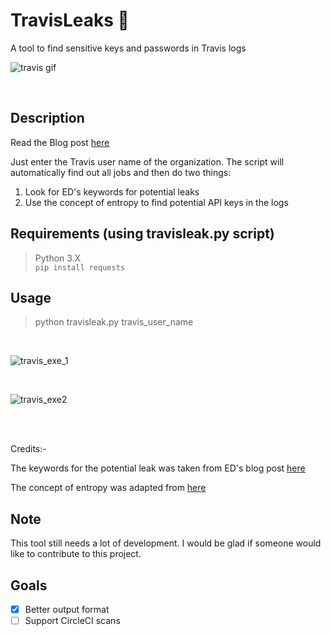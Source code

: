 # TravisLeaks :rocket:
A tool to find sensitive keys and passwords in Travis logs

![travis gif](https://user-images.githubusercontent.com/41824020/57980167-ef242900-7a44-11e9-8425-73560b1d1e0a.gif)

</br>

## Description
Read the Blog post [here](https://blog.shashank.co/2019/05/finding-leaks-in-travis-logs-automated.html)


Just enter the Travis user name of the organization. The script will automatically find out all jobs and then do two things:
1. Look for ED's keywords for potential leaks
2. Use the concept of entropy to find potential API keys in the logs 


## Requirements (using travisleak.py script)

> Python 3.X  
> ``` pip install requests ```

## Usage
> python travisleak.py travis_user_name

</br>

![travis_exe_1](https://user-images.githubusercontent.com/41824020/57980169-f2b7b000-7a44-11e9-97d9-80ce7635b546.png)

</br>

![travis_exe2](https://user-images.githubusercontent.com/41824020/57980170-f3e8dd00-7a44-11e9-9e03-f8e68aef96a9.png)

</br></br>

Credits:-


The keywords for the potential leak was taken from ED's blog post [here](https://edoverflow.com/2019/ci-knew-there-would-be-bugs-here/)


The concept of entropy was adapted from [here](https://github.com/dxa4481/truffleHog)



## Note
This tool still needs a lot of development. I would be glad if someone would like to contribute to this project.

## Goals
- [x] Better output format 
- [ ] Support CircleCI scans

